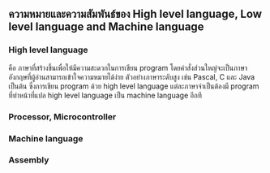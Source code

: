 ## ความหมายและความสัมพันธ์ของ High level language, Low level language and Machine language

### High level language 
คือ ภาษาที่สร้างขึ้นเพื่อให้มีความสะดวกในการเขียน program โดยคำสั่งส่วนใหญ่จะเป็นภาษาอังกฤษที่ผู้อ่านสามารถเข้าใจความหมายได้ง่าย ตัวอย่างภาษาระดับสูง เช่น Pascal, C และ Java เป็นต้น ซึ่งการเขียน program ด้วย high level language แต่ละภาษาจำเป็นต้องมี program ที่ทำหน้าที่แปล high level language เป็น machine language อีกที

### Processor, Microcontroller

### Machine language
### Assembly

